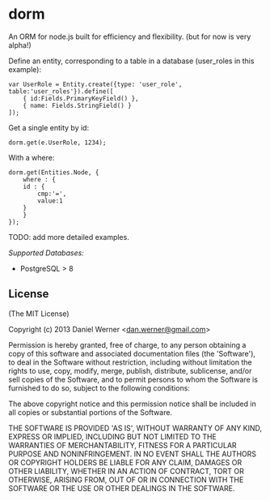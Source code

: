 dorm
==========

An ORM for node.js built for efficiency and flexibility. (but for now is very alpha!)

Define an entity, corresponding to a table in a database (user_roles in this example):

	var UserRole = Entity.create({type: 'user_role', table:'user_roles'}).define([
	    { id:Fields.PrimaryKeyField() },
	    { name: Fields.StringField() }
	]);


Get a single entity by id:


	dorm.get(e.UserRole, 1234);


With a where:


	dorm.get(Entities.Node, {
	    where : {
		id : {
		    cmp:'=',
		    value:1
		}
	    }
	});

TODO: add more detailed examples.


*Supported Databases:*
 * PostgreSQL > 8

## License 

(The MIT License)

Copyright (c) 2013 Daniel Werner &lt;dan.werner@gmail.com&gt;

Permission is hereby granted, free of charge, to any person obtaining
a copy of this software and associated documentation files (the
'Software'), to deal in the Software without restriction, including
without limitation the rights to use, copy, modify, merge, publish,
distribute, sublicense, and/or sell copies of the Software, and to
permit persons to whom the Software is furnished to do so, subject to
the following conditions:

The above copyright notice and this permission notice shall be
included in all copies or substantial portions of the Software.

THE SOFTWARE IS PROVIDED 'AS IS', WITHOUT WARRANTY OF ANY KIND,
EXPRESS OR IMPLIED, INCLUDING BUT NOT LIMITED TO THE WARRANTIES OF
MERCHANTABILITY, FITNESS FOR A PARTICULAR PURPOSE AND NONINFRINGEMENT.
IN NO EVENT SHALL THE AUTHORS OR COPYRIGHT HOLDERS BE LIABLE FOR ANY
CLAIM, DAMAGES OR OTHER LIABILITY, WHETHER IN AN ACTION OF CONTRACT,
TORT OR OTHERWISE, ARISING FROM, OUT OF OR IN CONNECTION WITH THE
SOFTWARE OR THE USE OR OTHER DEALINGS IN THE SOFTWARE.
